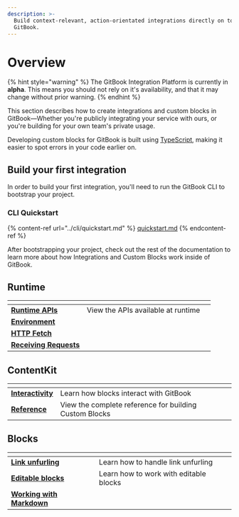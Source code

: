 ```yaml
---
description: >-
  Build context-relevant, action-orientated integrations directly on top of
  GitBook.
---
```


# Overview

{% hint style="warning" %}
The GitBook Integration Platform is currently in **alpha**. This means you should not rely on it's availability, and that it may change without prior warning.
{% endhint %}

This section describes how to create integrations and custom blocks in GitBook—Whether you're publicly integrating your service with ours, or you're building for your own team's private usage.

Developing custom blocks for GitBook is built using [TypeScript](https://www.typescriptlang.org/), making it easier to spot errors in your code earlier on.&#x20;

## Build your first integration

In order to build your first integration, you'll need to run the GitBook CLI to bootstrap your project.

### CLI Quickstart

{% content-ref url="../cli/quickstart.md" %}
[quickstart.md](../cli/quickstart.md)
{% endcontent-ref %}

After bootstrapping your project, check out the rest of the documentation to learn more about how Integrations and Custom Blocks work inside of GitBook.

## Runtime

<table data-view="cards"><thead><tr><th></th><th></th><th></th></tr></thead><tbody><tr><td><strong></strong><a href="runtime/"><strong>Runtime APIs</strong></a><strong></strong></td><td>View the APIs available at runtime</td><td></td></tr><tr><td><strong></strong><a href="runtime/environment.md"><strong>Environment</strong></a><strong></strong></td><td></td><td></td></tr><tr><td><strong></strong><a href="runtime/http-fetch.md"><strong>HTTP Fetch</strong></a><strong></strong></td><td></td><td></td></tr><tr><td><strong></strong><a href="runtime/receiving-requests.md"><strong>Receiving Requests</strong></a><strong></strong></td><td></td><td></td></tr></tbody></table>

## ContentKit

<table data-card-size="large" data-view="cards"><thead><tr><th></th><th></th><th></th></tr></thead><tbody><tr><td><strong></strong><a href="contentkit/interactivity.md"><strong>Interactivity</strong></a><strong></strong></td><td>Learn how blocks interact with GitBook</td><td></td></tr><tr><td><strong></strong><a href="contentkit/reference.md"><strong>Reference</strong></a><strong></strong></td><td>View the complete reference for building Custom Blocks</td><td></td></tr></tbody></table>

## Blocks

<table data-view="cards"><thead><tr><th></th><th></th><th></th></tr></thead><tbody><tr><td><strong></strong><a href="blocks/link-unfurling.md"><strong>Link unfurling</strong></a><strong></strong></td><td>Learn how to handle link unfurling</td><td></td></tr><tr><td><strong></strong><a href="blocks/editable-blocks.md"><strong>Editable blocks</strong></a><strong></strong></td><td>Learn how to work with editable blocks</td><td></td></tr><tr><td><strong></strong><a href="blocks/markdown.md"><strong>Working with Markdown</strong></a><strong></strong></td><td></td><td></td></tr></tbody></table>
